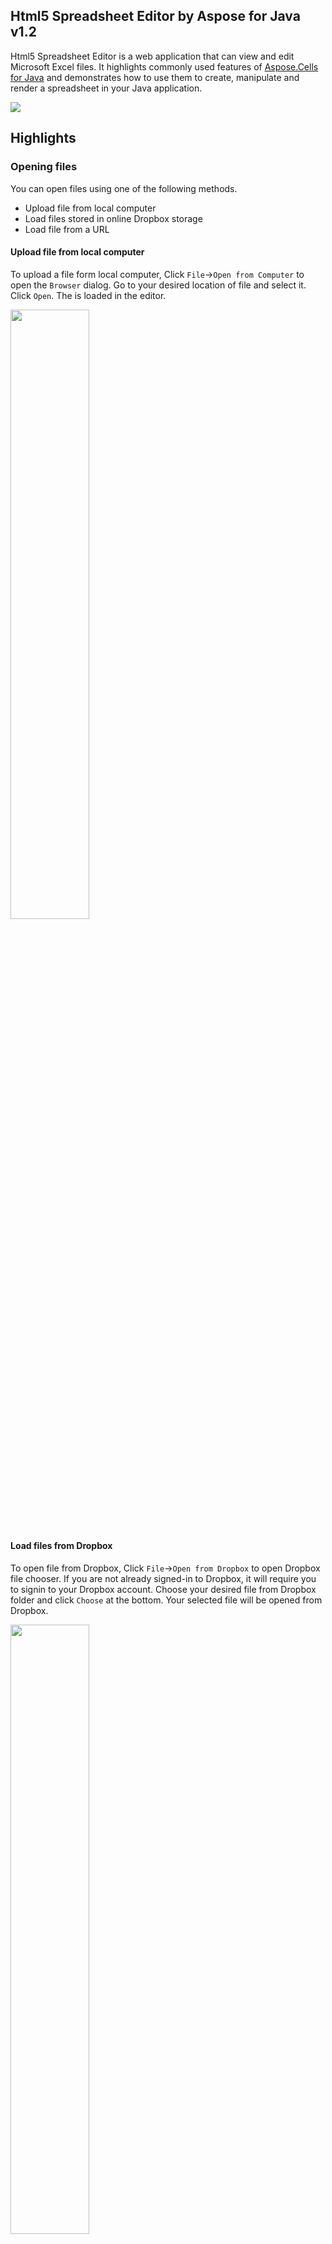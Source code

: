 ## Html5 Spreadsheet Editor by Aspose for Java v1.2

Html5 Spreadsheet Editor is a web application that can view and edit Microsoft Excel files. It highlights commonly used features of [Aspose.Cells for Java](http://www.aspose.com/java/excel-component.aspx) and demonstrates how to use them to create, manipulate and render a spreadsheet in your Java application.

![](https://cloud.githubusercontent.com/assets/7696899/4931559/f0dace90-657a-11e4-97c4-2632118fa552.png)

## Highlights

### Opening files

You can open files using one of the following methods.

* Upload file from local computer
* Load files stored in online Dropbox storage
* Load file from a URL

#### Upload file from local computer

To upload a file form local computer, Click `File`->`Open from Computer` to open the `Browser` dialog. Go to your desired location of file and select it. Click `Open`. The is loaded in the editor.

<img src="https://cloud.githubusercontent.com/assets/7696899/4933472/81814b7e-6597-11e4-849c-6a6e79a88bc9.png" width="50%" align="center" />

#### Load files from Dropbox

To open file from Dropbox, Click `File`->`Open from Dropbox` to open Dropbox file chooser. If you are not already signed-in to Dropbox, it will require you to signin to your Dropbox account. Choose your desired file from Dropbox folder and click `Choose` at the bottom. Your selected file will be opened from Dropbox.

<img src="https://cloud.githubusercontent.com/assets/7696899/4933564/78323708-6598-11e4-9c15-dd89c0b78b5f.png" width="50%" />

#### Load file from a URL

Files can be directly opened from URLs. This allows you to edit any publicly available file on Internet. To open the file append `?url=location` parameter with the value of your desired location while loading the editor.

`http://spreadsheet-editor.aspose.com/?url=http://example.com/Sample.xlsx`

### Create new files

To create a new empty spreadsheet click `New` in `File` menu.

### Saving files

After editing files, you will want to save those changes. The editor allows you to save the modified files to local computer. To save the files click `File` and than click `Save`. The modified file will be available for download.

### Supported formats

HTML5 Spreadsheet Editor supports following formats:

* XLS
* XLSX
* XLSM
* XLSB
* XLTX
* SpreadsheetML
* CVS
* OpenDocument

### Editing Cells

You can edit any cell by a double-click. When you double-click a cell, it switches to edit-mode. To cancel editing, press the ESC key. To swich to normal mode, press ENTER. You can also press TAB to move to the next cell. You can specify static text and numbers. Formulas are supported too. To enter a formula, start the cell value with an equal sign (=). For example `=SUM(A1:A5)`. All formulas supported by Microsoft Excel are supported by HTML5 Spreadsheet Editor too.

### Rows and Columns

Adding and removing rows is very easy. Each row starts with a number which is the row ID. Click on a row ID to select the entire row. Right-click and click `Add a Row Below` to add a new row right below the selected row. You can remove a row by following same method and clicking `Delete Row`.

### Working with Sheets

Microsoft Excel allows multiple sheets in a single file. HTML5 Spreadsheet Editor allows you to edit and switch between sheets. At the top right-hand corner there is a drop-down list of sheets. The selected sheet is the one which opened by the editor. To switch to another sheet, select it from the list. The plus `+` button adds a new sheet, and minus `-` button deletes the selected sheet.

### Embed Anywhere

You can embed HTML5 Spreadsheet Editor in any website of your choice using IFRAME. Here is an example code:

```<
iframe src="http://spreadsheet-editor.aspose.com/?url=http://example.com/Sample.xlsx" width="800" height="600">
Your web browser does not support IFRAMEs
</iframe>
```

## Setup

It is very easy to manage the project using [NetBeans IDE](https://netbeans.org/). 

1. Download the source code.
2. Open the project in NetBeans IDE.
3. Click `Run`
4. Select `Glassfish` server as Application Server.

![](https://cloud.githubusercontent.com/assets/7696899/4933205/d49e9b94-6593-11e4-879d-5ef39755a232.png)

The project build process is managed using Maven. So you can prepare a WAR file from command line without any IDE. Use the following command to generate a WAR for deployment. The documentation of corresponding application server will help you how to deploy the generated WAR and its dependencies.

```
mvn package
```

## Aspose License

The project works without a license, with limitations. To remove limitations, you can acquire a free [temporary license](http://www.aspose.com/corporate/purchase/temporary-license.aspx) or [buy a full license](http://www.aspose.com/purchase/default.aspx).

By default, it will try to load `Aspose.Total.Java.lic` file from `src/main/resources/com/aspose/spreadsheeteditor` directory. Just copy the license file to this directory. You can change the default behavior by editing `WorksheetView.init()` method.

## Deployment

Spreadsheet Editor can be deployed on standard compliant Java application server that support CDI. It is tested on [Glassfish 4.0](http://glassfish.org/).
